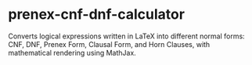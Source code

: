 # prenex-cnf-dnf-calculator
Converts logical expressions written in LaTeX into different normal forms: CNF, DNF, Prenex Form, Clausal Form, and Horn Clauses, with mathematical rendering using MathJax.
